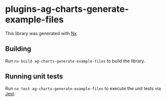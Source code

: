 # plugins-ag-charts-generate-example-files

This library was generated with [Nx](https://nx.dev).

## Building

Run `nx build ag-charts-generate-example-files` to build the library.

## Running unit tests

Run `nx test ag-charts-generate-example-files` to execute the unit tests via [Jest](https://jestjs.io).
